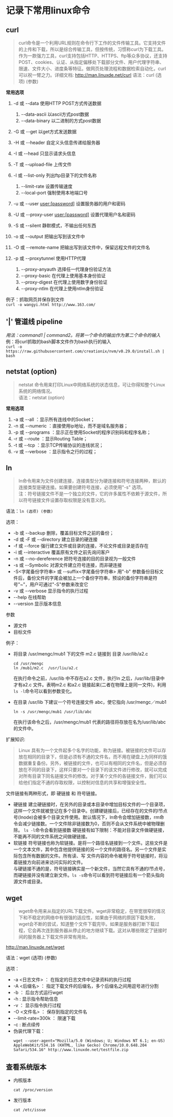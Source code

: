 # 记录下常用linux命令

## curl
> curl命令是一个利用URL规则在命令行下工作的文件传输工具。它支持文件的上传和下载，所以是综合传输工具，但按传统，习惯称curl为下载工具。作为一款强力工具，curl支持包括HTTP、HTTPS、ftp等众多协议，还支持POST、cookies、认证、从指定偏移处下载部分文件、用户代理字符串、限速、文件大小、进度条等特征。做网页处理流程和数据检索自动化，curl可以祝一臂之力。详细文档: http://man.linuxde.net/curl
语法：curl (选项) (参数)  

**常用选项**
1. -d 或 --data <data>  使用HTTP POST方式传送数据
   1. --data-ascii <data> 以ascii方式post数据
   2. --data-binary <data> 以二进制的方式post数据  


2. -G 或 --get 以get方式发送数据

3. -H 或 --header <line> 自定义头信息传递给服务器

4. -I 或 --head 只显示请求头信息

5. -T 或 --upload-file <file> 上传文件

6. -l 或 --list-only 列出ftp目录下的文件名称
   1. --limit-rate <rate> 设置传输速度
   2. --local-port <num> 强制使用本地端口号


7. -u 或 --user <user:[password]> 设置服务器的用户和密码

8. -U 或 --proxy-user <user:[password]> 设置代理用户名和密码

9. -S 或 --silent 静默模式，不输出任何东西

10. -o 或 --output 把输出写到该文件中

11. -O 或 --remote-name 把输出写到该文件中，保留远程文件的文件名

12. -p 或 --proxytunnel 使用HTTP代理
    1. --proxy-anyauth 选择任一代理身份验证方法
    2. --proxy-basic 在代理上使用基本身份验证
    3. --proxy-digest 在代理上使用数字身份验证
    4. --proxy-ntlm 在代理上使用ntlm身份验证  


例子：抓取网页并保存到文件   
`curl -o wangyi.html http://www.163.com/ `


## '|' 管道线 pipeline
*用法：command1 | command2。将第一个命令的输出作为第二个命令的输入*  
例：将curl抓取的bash脚本文件作为bash执行的输入     
`curl -o https://raw.githubusercontent.com/creationix/nvm/v0.29.0/install.sh | bash`

## netstat (option)
> netstat 命令用来打印Linux中网络系统的状态信息，可让你得知整个Linux系统的网络情况。   
语法：netstat (option)

**常用选项**
1. -a 或 --all ：显示所有连线中的Socket；
2. -n 或 --numeric ：直接使用ip地址，而不是域名服务器；
3. -p 或 --programs ：显示正在使用Socket的程序识别码和程序名称；
4. -r 或 --route ：显示Routing Table；
5. -t 或 --tcp ：显示TCP传输协议的连线状况；
6. -v 或 --verbose ：显示指令之行的过程；

## ln
> ln命令用来为文件创建连接，连接类型分为硬连接和符号连接两种，默认的连接类型是硬连接。如果要创建符号连接，必须使用"-s" 选项。  
注：符号链接文件不是一个独立的文件，它的许多属性不依赖于源文件，所以符号链接文件设置存取权限是没有意义的。

语法：`ln (选项) (参数)`

选项：
 * -b 或 --backup    删除，覆盖目标文件之前的备份；
 * -d 或 -F 或 --directory   建立目录的硬连接
 * -f 或 --force     强行建立文件或目录的连接，不论文件或目录是否存在
 * -i 或 --interactive    覆盖原有文件之前先询问客户
 * -n 或 --no-dereference 把符号连接的目的目录视为一般文件
 * -s 或 --Symbolic      对源文件建立符号连接，而非硬连接
 * -S<字尾备份字符串> 或 --suffix<字尾备份字符串>     用"-b" 参数备份目标文件后，备份文件的字尾会被加上一个备份字符串，预设的备份字符串是符号"~"，用户可通过"-S"参数来改变它
 * -v 或 --verbose  显示指令的执行过程
 * --help 在线帮助
 * --version   显示版本信息

参数
  * 源文件
  * 目标文件

例子：
  * 将目录 /usr/mengc/mub1 下的文件 m2.c 链接到 目录 /usr/lib/a2.c

        cd /usr/mengc  
        ln /mub1/m2.c  /usr/liu/a2.c

    在执行命令之前，/usr/lib 中不存在a2.c 文件，执行ln 之后，/usr/lib/目录中才有a2.c 文件。表明m2.c 和a2.c 链接起来(二者在物理上是同一文件)，利用`ls -l`命令可以看到参数变化。

  * 在目录 /usr/lib 下建议一个符号连接文件 abc，使它指向 /usr/mengc／mub1

        ln -s /usr/mengc/mub1 /usr/lib/abc

     在执行该命令之后，/usr/mengc/mub1 代表的路径将存放在名为/usr/lib/abc 的文件中。

扩展知识:
  >Linux 具有为一个文件起多个名字的功能，称为链接。被链接的文件可以存放在相同的目录下，但是必须有不通的文件名，而不用在硬盘上为同样的饿数据重复备份。另外，被链接的文件，也可以有相同的文件名，但是必须存放在不同的目录下，这样只要对一个目录下的该文件进行修改，就可以完成对所有目录下同名链接文件的修改。对于某个文件的各链接文件，我们可以给他们指定不通的存取权限，以控制对信息的共享和增强安全性。

  文件链接有两种形式，即 硬链接 和 符号链接。
  * 硬链接
    建立硬链接时，在另外的目录或本目录中增加目标文件的一个目录项，这样一个文件就被登记在多个目录中。创建硬链接后，已经存在的文件的I节点号(Inode)会被多个目录文件使用。默认情况下，ln命令会增加链接数，rm命令会减少链接数。一个文件除非链接数为0，否则不会从文件系统中被物理删除。 `ls -l`命令会看到链接数
    硬链接有如下限制：不能对目录文件做硬链接，不能再不同的文件系统之间做硬链接。
  * 软链接
    符号链接也称为软链接。是将一个路径名链接到一个文件。这些文件是一个文本文件，其中包含他提供链接的另一个文件的路径名。另一个文件是实际包含所有数据的文件。所有读、写 文件内容的命令被用于符号链接时，将沿着链接方向前进来访问实际的文件。   
    与硬链接不通的是，符号链接确实是一个新文件，当然它具有不通的I节点号，而硬链接并没有建立新文件。`ls -s`命令可以看到符号链接后有一个箭头指向源文件或目录。

## wget
> wget命令用来从指定的URL下载文件。wget非常稳定，在带宽很窄的情况下和不稳定的网络中有很强的适应性，如果由于网络的原因下载失败，wget会不断的尝试，知道整个文件下载完毕。如果是服务器打断下载过程，它会再次连到服务器从停止的地方继续下载。这对从哪些限定了链接时间的服务器上下载文件非常有用处。

http://man.linuxde.net/wget

语法：wget (选项) (参数)

选项：
* -a <日志文件>  ： 在指定的日志文件中记录资料的执行过程
* -A <后缀名> ： 指定下载文件的后缀名，多个后缀名之间用逗号进行分割
* -b ： 后台方式运行wget
* -h : 显示指令帮助信息
* -v ： 显示指令执行过程
* -O <文件名>  ： 保存到指定的文件名
* --limit-rate=300k ： 限速下载
* -c : 断点续传
* 伪装代理下载：
  ```
  wget --user-agent="Mozilla/5.0 (Windows; U; Windows NT 6.1; en-US) AppleWebKit/534.16 (KHTML, like Gecko) Chrome/10.0.648.204 Safari/534.16" http://www.linuxde.net/testfile.zip
  ```
## 查看系统版本
* 内核版本
    ```
    cat /proc/version
    ```
* 发行版本
    ```
    cat /etc/issue
    ```
